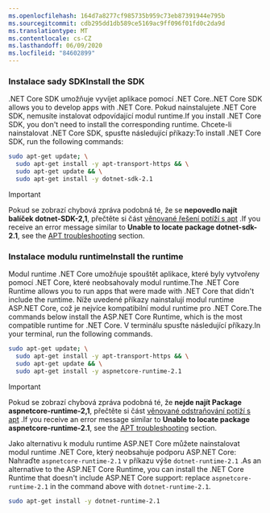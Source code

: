 ```yaml
---
ms.openlocfilehash: 164d7a8277cf985735b959c73eb87391944e795b
ms.sourcegitcommit: cdb295dd1db589ce5169ac9ff096f01fd0c2da9d
ms.translationtype: MT
ms.contentlocale: cs-CZ
ms.lasthandoff: 06/09/2020
ms.locfileid: "84602899"
---
```


### <a name="install-the-sdk"></a><span data-ttu-id="3c2ca-101">Instalace sady SDK</span><span class="sxs-lookup"><span data-stu-id="3c2ca-101">Install the SDK</span></span>

<span data-ttu-id="3c2ca-102">.NET Core SDK umožňuje vyvíjet aplikace pomocí .NET Core.</span><span class="sxs-lookup"><span data-stu-id="3c2ca-102">.NET Core SDK allows you to develop apps with .NET Core.</span></span> <span data-ttu-id="3c2ca-103">Pokud nainstalujete .NET Core SDK, nemusíte instalovat odpovídající modul runtime.</span><span class="sxs-lookup"><span data-stu-id="3c2ca-103">If you install .NET Core SDK, you don't need to install the corresponding runtime.</span></span> <span data-ttu-id="3c2ca-104">Chcete-li nainstalovat .NET Core SDK, spusťte následující příkazy:</span><span class="sxs-lookup"><span data-stu-id="3c2ca-104">To install .NET Core SDK, run the following commands:</span></span>

```bash
sudo apt-get update; \
  sudo apt-get install -y apt-transport-https && \
  sudo apt-get update && \
  sudo apt-get install -y dotnet-sdk-2.1
```

> [!IMPORTANT]
> <span data-ttu-id="3c2ca-105">Pokud se zobrazí chybová zpráva podobná té, že se **nepovedlo najít balíček dotnet-SDK-2,1**, přečtěte si část [věnované řešení potíží s apt](#apt-troubleshooting) .</span><span class="sxs-lookup"><span data-stu-id="3c2ca-105">If you receive an error message similar to **Unable to locate package dotnet-sdk-2.1**, see the [APT troubleshooting](#apt-troubleshooting) section.</span></span>

### <a name="install-the-runtime"></a><span data-ttu-id="3c2ca-106">Instalace modulu runtime</span><span class="sxs-lookup"><span data-stu-id="3c2ca-106">Install the runtime</span></span>

<span data-ttu-id="3c2ca-107">Modul runtime .NET Core umožňuje spouštět aplikace, které byly vytvořeny pomocí .NET Core, které neobsahovaly modul runtime.</span><span class="sxs-lookup"><span data-stu-id="3c2ca-107">The .NET Core Runtime allows you to run apps that were made with .NET Core that didn't include the runtime.</span></span> <span data-ttu-id="3c2ca-108">Níže uvedené příkazy nainstalují modul runtime ASP.NET Core, což je nejvíce kompatibilní modul runtime pro .NET Core.</span><span class="sxs-lookup"><span data-stu-id="3c2ca-108">The commands below install the ASP.NET Core Runtime, which is the most compatible runtime for .NET Core.</span></span> <span data-ttu-id="3c2ca-109">V terminálu spusťte následující příkazy.</span><span class="sxs-lookup"><span data-stu-id="3c2ca-109">In your terminal, run the following commands.</span></span>

```bash
sudo apt-get update; \
  sudo apt-get install -y apt-transport-https && \
  sudo apt-get update && \
  sudo apt-get install -y aspnetcore-runtime-2.1
```

> [!IMPORTANT]
> <span data-ttu-id="3c2ca-110">Pokud se zobrazí chybová zpráva podobná té, že **nejde najít Package aspnetcore-runtime-2,1**, přečtěte si část [věnované odstraňování potíží s apt](#apt-troubleshooting) .</span><span class="sxs-lookup"><span data-stu-id="3c2ca-110">If you receive an error message similar to **Unable to locate package aspnetcore-runtime-2.1**, see the [APT troubleshooting](#apt-troubleshooting) section.</span></span>

<span data-ttu-id="3c2ca-111">Jako alternativu k modulu runtime ASP.NET Core můžete nainstalovat modul runtime .NET Core, který neobsahuje podporu ASP.NET Core: Nahraďte `aspnetcore-runtime-2.1` v příkazu výše `dotnet-runtime-2.1` .</span><span class="sxs-lookup"><span data-stu-id="3c2ca-111">As an alternative to the ASP.NET Core Runtime, you can install the .NET Core Runtime that doesn't include ASP.NET Core support: replace `aspnetcore-runtime-2.1` in the command above with `dotnet-runtime-2.1`.</span></span>

```bash
sudo apt-get install -y dotnet-runtime-2.1
```
